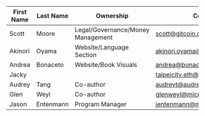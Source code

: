 | First Name | Last Name | Ownership                         | Contact                        | Translation Focus? | Responsibilities | Note |
| ---------- | --------- | --------------------------------- | ------------------------------ | ------------------ | ---------------- | ---- |
| Scott      | Moore     | Legal/Governance/Money Management | scott@gitcoin.co               |                    |                  |      |
| Akinori    | Oyama     | Website/Language Section          | akinori.oyama@akinorioyama.com | Japanese           |                  |      |
| Andrea     | Bonaceto  | Website/Book Visuals              | andrea@bonaceto.com            |                    |                  |      |
| Jacky      |           |                                   | taipeicity.eth@gmail.com       |                    |                  |      |
| Audrey     | Tang      | Co-author                         | audreyt@audreyt.org            |                    |                  |      |
| Glen       | Weyl      | Co-author                         | glenweyl@microsoft.com         |                    |                  |      |
| Jason      | Entenmann | Program Manager                   | jentenmann@microsoft.com       |                    |                  |      |
